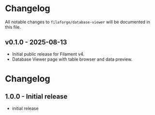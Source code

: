 # Changelog

All notable changes to `filaforge/database-viewer` will be documented in this file.

## v0.1.0 - 2025-08-13
- Initial public release for Filament v4.
- Database Viewer page with table browser and data preview.
# Changelog

## 1.0.0 - Initial release

- initial release